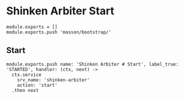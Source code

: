 
# Shinken Arbiter Start

    module.exports = []
    module.exports.push 'masson/bootstrap/'

## Start

    module.exports.push name: 'Shinken Arbiter # Start', label_true: 'STARTED', handler: (ctx, next) ->
      ctx.service
        srv_name: 'shinken-arbiter'
        action: 'start'
      .then next
